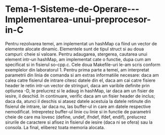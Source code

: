 # Tema-1-Sisteme-de-Operare---Implementarea-unui-preprocesor-in-C
Pentru rezolvarea temei, am inplementat un hashMap ca fiind un vector de elemente alocate dinamic.
Elementele sunt de tipul struct si au doua campuri: cheie si valoare. Pentru adaugarea, stergerea,
cautarea unui element intr-un hashMap, am implementat cate o functie, dupa cum am specificat si
in fisierul so-cpp.c. Cele doua Makefile-uri le-am scris conform exemplelor din laboratorul 1.
Pentru prima parte a temei, am interpretat parametrii din linia de comanda si am extras informatiile
necesare: daca am calea catre fisierul de intrare citesc datele din el, daca am cai catre fisiere header
le retin intr-un vector de stringuri, daca am varibile definite prin optiunea -D, le prelucrez si le
adaug in hashMap, iar daca am un fisier de iesire, il deschid. In continuare, verific daca am un 
fisier header de inclus; daca da, atunci il deschis si atasez datele acestuia la datele retinute
din fisierul de intrare, iar daca nu, las buffer-ul in care am datele respective nemodificat.
Intrepretez buffer-ul linie cu linie si in functie de parametrii cheie de care ma lovesc (define, 
undef, ifndef, ifdef, endif), prelucrez sirurile de caractere si afisez in fisierul de iesire (daca
ni se ofera) sau la consola. La final, eliberez toata memoria alocata.
